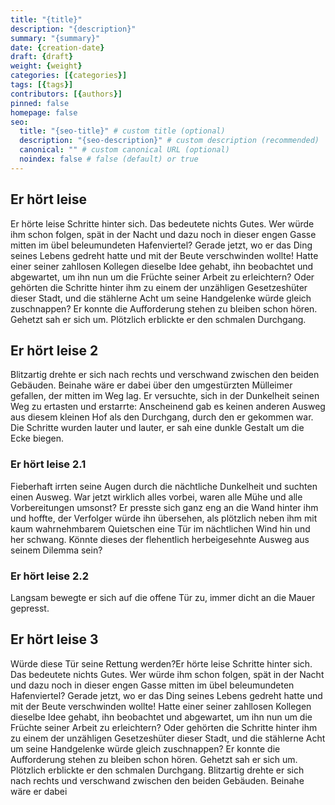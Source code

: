```yaml
---
title: "{title}"
description: "{description}"
summary: "{summary}"
date: {creation-date}
draft: {draft}
weight: {weight}
categories: [{categories}]
tags: [{tags}]
contributors: [{authors}]
pinned: false
homepage: false
seo:
  title: "{seo-title}" # custom title (optional)
  description: "{seo-description}" # custom description (recommended)
  canonical: "" # custom canonical URL (optional)
  noindex: false # false (default) or true
---
```


## Er hört leise

Er hörte leise Schritte hinter sich. Das bedeutete nichts Gutes. Wer würde ihm schon folgen, spät in der Nacht und dazu noch in dieser engen Gasse mitten im übel beleumundeten Hafenviertel? Gerade jetzt, wo er das Ding seines Lebens gedreht hatte und mit der Beute verschwinden wollte! Hatte einer seiner zahllosen Kollegen dieselbe Idee gehabt, ihn beobachtet und abgewartet, um ihn nun um die Früchte seiner Arbeit zu erleichtern? Oder gehörten die Schritte hinter ihm zu einem der unzähligen Gesetzeshüter dieser Stadt, und die stählerne Acht um seine Handgelenke würde gleich zuschnappen? Er konnte die Aufforderung stehen zu bleiben schon hören. Gehetzt sah er sich um. Plötzlich erblickte er den schmalen Durchgang. 

## Er hört leise 2

Blitzartig drehte er sich nach rechts und verschwand zwischen den beiden Gebäuden. Beinahe wäre er dabei über den umgestürzten Mülleimer gefallen, der mitten im Weg lag. Er versuchte, sich in der Dunkelheit seinen Weg zu ertasten und erstarrte: Anscheinend gab es keinen anderen Ausweg aus diesem kleinen Hof als den Durchgang, durch den er gekommen war. Die Schritte wurden lauter und lauter, er sah eine dunkle Gestalt um die Ecke biegen.

### Er hört leise 2.1

 Fieberhaft irrten seine Augen durch die nächtliche Dunkelheit und suchten einen Ausweg. War jetzt wirklich alles vorbei, waren alle Mühe und alle Vorbereitungen umsonst? Er presste sich ganz eng an die Wand hinter ihm und hoffte, der Verfolger würde ihn übersehen, als plötzlich neben ihm mit kaum wahrnehmbarem Quietschen eine Tür im nächtlichen Wind hin und her schwang. Könnte dieses der flehentlich herbeigesehnte Ausweg aus seinem Dilemma sein?

### Er hört leise 2.2 
 
Langsam bewegte er sich auf die offene Tür zu, immer dicht an die Mauer gepresst.

## Er hört leise 3

 Würde diese Tür seine Rettung werden?Er hörte leise Schritte hinter sich. Das bedeutete nichts Gutes. Wer würde ihm schon folgen, spät in der Nacht und dazu noch in dieser engen Gasse mitten im übel beleumundeten Hafenviertel? Gerade jetzt, wo er das Ding seines Lebens gedreht hatte und mit der Beute verschwinden wollte! Hatte einer seiner zahllosen Kollegen dieselbe Idee gehabt, ihn beobachtet und abgewartet, um ihn nun um die Früchte seiner Arbeit zu erleichtern? Oder gehörten die Schritte hinter ihm zu einem der unzähligen Gesetzeshüter dieser Stadt, und die stählerne Acht um seine Handgelenke würde gleich zuschnappen? Er konnte die Aufforderung stehen zu bleiben schon hören. Gehetzt sah er sich um. Plötzlich erblickte er den schmalen Durchgang. Blitzartig drehte er sich nach rechts und verschwand zwischen den beiden Gebäuden. Beinahe wäre er dabei